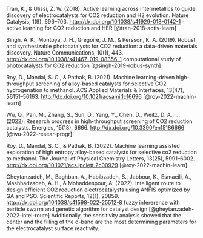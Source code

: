 
Tran, K., & Ulissi, Z. W. (2018). Active learning across intermetallics to guide discovery of electrocatalysts for CO2 reduction and H2 evolution. Nature Catalysis, 1(9), 696–703. http://dx.doi.org/10.1038/s41929-018-0142-1 - active learning for CO2 reduction and HER [@tran-2018-activ-learn]

Singh, A. K., Montoya, J. H., Gregoire, J. M., & Persson, K. A. (2019). Robust and synthesizable photocatalysts for CO2 reduction: a data-driven materials discovery. Nature Communications, 10(1), 443. http://dx.doi.org/10.1038/s41467-019-08356-1  computational study of photocatalysts for CO2 reduction [@singh-2019-robus-synth]

Roy, D., Mandal, S. C., & Pathak, B. (2021). Machine learning-driven high-throughput screening of alloy-based catalysts for selective CO2 hydrogenation to methanol. ACS Applied Materials \& Interfaces, 13(47), 56151–56163. http://dx.doi.org/10.1021/acsami.1c16696
[@roy-2022-machin-learn]

Wu, Q., Pan, M., Zhang, S., Sun, D., Yang, Y., Chen, D., Weitz, D. A., … (2022). Research progress in high-throughput screening of CO2 reduction catalysts. Energies, 15(18), 6666. http://dx.doi.org/10.3390/en15186666 [@wu-2022-resear-progr]

Roy, D., Mandal, S. C., & Pathak, B. (2022). Machine learning assisted exploration of high entropy alloy-based catalysts for selective co2 reduction to methanol. The Journal of Physical Chemistry Letters, 13(25), 5991–6002. http://dx.doi.org/10.1021/acs.jpclett.2c00929 [@roy-2022-machin-learn]

Gheytanzadeh, M., Baghban, A., Habibzadeh, S., Jabbour, K., Esmaeili, A., Mashhadzadeh, A. H., & Mohaddespour, A. (2022). Intelligent route to design efficient CO2 reduction electrocatalysts using ANFIS optimized by GA and PSO. Scientific Reports, 12(1), 20859. http://dx.doi.org/10.1038/s41598-022-25512-8  fuzzy infererence with particle swarm and genetic algorithm for catalyst design [@gheytanzadeh-2022-intel-route] Additionally, the sensitivity analysis showed that the center and the filling of the d-band are the most determining parameters for the electrocatalyst surface reactivity.